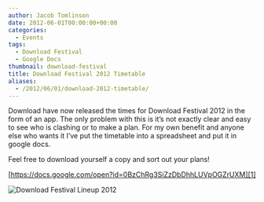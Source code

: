 ```yaml
---
author: Jacob Tomlinson
date: 2012-06-01T00:00:00+00:00
categories:
  - Events
tags:
  - Download Festival
  - Google Docs
thumbnail: download-festival
title: Download Festival 2012 Timetable
aliases:
  - /2012/06/01/download-2012-timetable/
---
```


Download have now released the times for Download Festival 2012 in the form of an app. The only problem with this is it&#8217;s not exactly clear and easy to see who is clashing or to make a plan. For my own benefit and anyone else who wants it I&#8217;ve put the timetable into a spreadsheet and put it in google docs.

Feel free to download yourself a copy and sort out your plans!

[https://docs.google.com/open?id=0BzChRg3SiZzDbDhhLUVpOGZrUXM][1]

![Download Festival Lineup 2012](https://i.imgur.com/z0AE46p.png)

 [1]: https://docs.google.com/open?id=0BzChRg3SiZzDbDhhLUVpOGZrUXM "Download 2012 Timetable"
